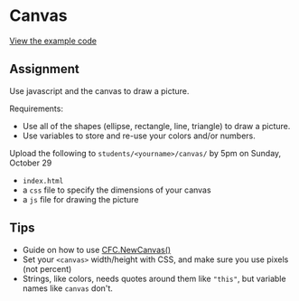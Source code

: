 # Canvas

[View the example code](https://github.com/mpaulweeks/cfc2017/tree/master/homework/canvas/example)

## Assignment

Use javascript and the canvas to draw a picture.

Requirements:
- Use all of the shapes (ellipse, rectangle, line, triangle) to draw a picture.
- Use variables to store and re-use your colors and/or numbers.

Upload the following to `students/<yourname>/canvas/` by 5pm on Sunday, October 29
- `index.html`
- a `css` file to specify the dimensions of your canvas
- a `js` file for drawing the picture

## Tips
- Guide on how to use [CFC.NewCanvas()](canvas.md)
- Set your `<canvas>` width/height with CSS, and make sure you use pixels (not percent)
- Strings, like colors, needs quotes around them like `"this"`, but variable names like `canvas` don't.
